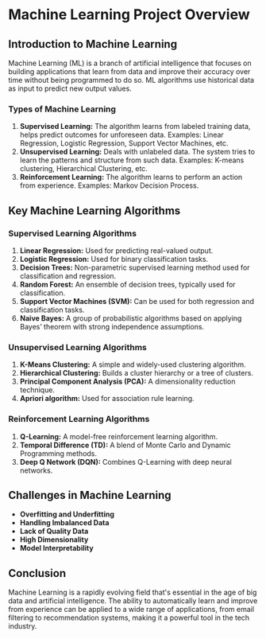 
# Machine Learning Project Overview

## Introduction to Machine Learning

Machine Learning (ML) is a branch of artificial intelligence that focuses on building applications that learn from data and improve their accuracy over time without being programmed to do so. ML algorithms use historical data as input to predict new output values.

### Types of Machine Learning

1. **Supervised Learning:** The algorithm learns from labeled training data, helps predict outcomes for unforeseen data. Examples: Linear Regression, Logistic Regression, Support Vector Machines, etc.
2. **Unsupervised Learning:** Deals with unlabeled data. The system tries to learn the patterns and structure from such data. Examples: K-means clustering, Hierarchical Clustering, etc.
3. **Reinforcement Learning:** The algorithm learns to perform an action from experience. Examples: Markov Decision Process.

## Key Machine Learning Algorithms

### Supervised Learning Algorithms

1. **Linear Regression:** Used for predicting real-valued output.
2. **Logistic Regression:** Used for binary classification tasks.
3. **Decision Trees:** Non-parametric supervised learning method used for classification and regression.
4. **Random Forest:** An ensemble of decision trees, typically used for classification.
5. **Support Vector Machines (SVM):** Can be used for both regression and classification tasks.
6. **Naive Bayes:** A group of probabilistic algorithms based on applying Bayes’ theorem with strong independence assumptions.

### Unsupervised Learning Algorithms

1. **K-Means Clustering:** A simple and widely-used clustering algorithm.
2. **Hierarchical Clustering:** Builds a cluster hierarchy or a tree of clusters.
3. **Principal Component Analysis (PCA):** A dimensionality reduction technique.
4. **Apriori algorithm:** Used for association rule learning.

### Reinforcement Learning Algorithms

1. **Q-Learning:** A model-free reinforcement learning algorithm.
2. **Temporal Difference (TD):** A blend of Monte Carlo and Dynamic Programming methods.
3. **Deep Q Network (DQN):** Combines Q-Learning with deep neural networks.

## Challenges in Machine Learning

- **Overfitting and Underfitting**
- **Handling Imbalanced Data**
- **Lack of Quality Data**
- **High Dimensionality**
- **Model Interpretability**

## Conclusion

Machine Learning is a rapidly evolving field that's essential in the age of big data and artificial intelligence. The ability to automatically learn and improve from experience can be applied to a wide range of applications, from email filtering to recommendation systems, making it a powerful tool in the tech industry.
